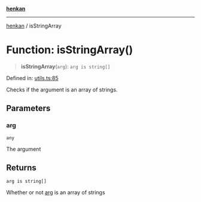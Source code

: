 [**henkan**](../README.md)

***

[henkan](../README.md) / isStringArray

# Function: isStringArray()

> **isStringArray**(`arg`): `arg is string[]`

Defined in: [utils.ts:85](https://github.com/Ronokof/Henkan/blob/52fe6d98746996eb6471b21af2a4100c9ce484cf/src/utils.ts#L85)

Checks if the argument is an array of strings.

## Parameters

### arg

`any`

The argument

## Returns

`arg is string[]`

Whether or not [arg](#isstringarray) is an array of strings
